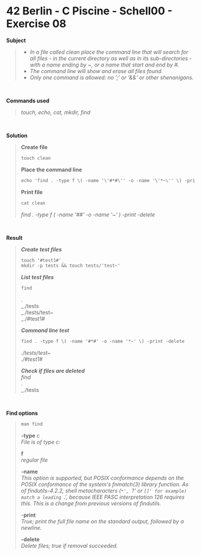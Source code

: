 # 42 Berlin - C Piscine - Schell00 - Exercise 08

**Subject**
>  
> * _In a file called clean place the command line that will search for all files - in the current directory as well as in its sub-directories - with a name ending by ~, or a name that start and end by #._   
> * _The command line will show and erase all files found._   
> * _Only one command is allowed: no ’;’ or ’&&’ or other shenanigans._   
>

<br>

**Commands used**   
>
>_touch, echo, cat, mkdir, find_   

<br>

**Solution**    
>
>**Create file**
>```diff 
>touch clean
>```
>
>**Place the command line**        
>```diff
>echo 'find . -type f \( -name '\'#*#\'' -o -name '\'*~\'' \) -print -delete' > clean   
>```
>
>**Print file**
>
>```diff
>cat clean   
>```
>_find . -type f \( -name '#*#' -o -name '*~' \) -print -delete_   
>

<br>

**Result**   
>_**Create test files**_   
>```diff
>touch '#test1#'_   
>mkdir -p tests && touch tests/'test~'   
>```
>
>_**List test files**_   
>```diff
>find   
>```
>_._   
>_./tests   
>_./tests/test~   
>_./#test1#   
>
>_**Command line test**_ 
>```diff
>find . -type f \( -name '#*#' -o -name '*~' \) -print -delete   
>```
>_./tests/test~_   
>_./#test1#_   
>
>_**Check if files are deleted**_    
>_find_   
>_._   
>_./tests   

<br>

**Find options**   
>```diff
>man find    
>```
>**-type** c    
>_File is of type c:_    
>
>**f**    
>_regular file_    
>
>**-name**   
>_This option is supported, but POSIX  conformance  depends  on  the POSIX conformance of the system's  fnmatch(3) library  function. As  of findutils-4.2.2, shell metacharacters (`*', `?' or `[]' for example) match a leading `.',  because  IEEE PASC interpretation 126 requires this. This is a change  from previous versions of findutils._
>   
>-**print**   
>_True;  print the full file name on the standard output, followed by a newline._   
>
>**-delete**   
>_Delete files; true if removal succeeded._


